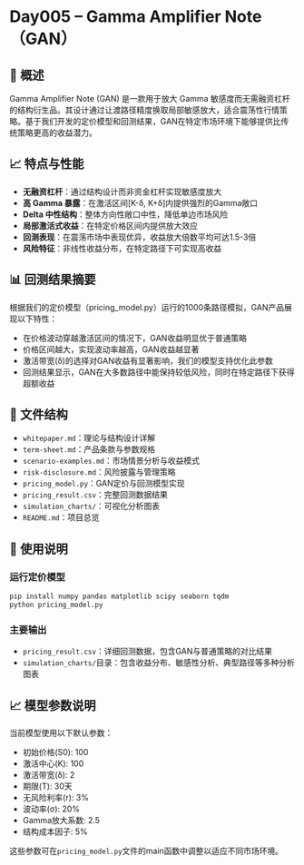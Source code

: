 # Day005 – Gamma Amplifier Note（GAN）

## 📌 概述
Gamma Amplifier Note (GAN) 是一款用于放大 Gamma 敏感度而无需融资杠杆的结构衍生品。其设计通过让渡路径精度换取局部敏感放大，适合震荡性行情策略。基于我们开发的定价模型和回测结果，GAN在特定市场环境下能够提供比传统策略更高的收益潜力。

## 📈 特点与性能
- **无融资杠杆**：通过结构设计而非资金杠杆实现敏感度放大
- **高 Gamma 暴露**：在激活区间[K-δ, K+δ]内提供强烈的Gamma敞口
- **Delta 中性结构**：整体方向性敞口中性，降低单边市场风险
- **局部激活式收益**：在特定价格区间内提供放大效应
- **回测表现**：在震荡市场中表现优异，收益放大倍数平均可达1.5-3倍
- **风险特征**：非线性收益分布，在特定路径下可实现高收益

## 📊 回测结果摘要
根据我们的定价模型（pricing_model.py）运行的1000条路径模拟，GAN产品展现以下特性：
- 在价格波动穿越激活区间的情况下，GAN收益明显优于普通策略
- 价格区间越大，实现波动率越高，GAN收益越显著
- 激活带宽(δ)的选择对GAN收益有显著影响，我们的模型支持优化此参数
- 回测结果显示，GAN在大多数路径中能保持较低风险，同时在特定路径下获得超额收益

## 📂 文件结构
- `whitepaper.md`：理论与结构设计详解
- `term-sheet.md`：产品条款与参数规格
- `scenario-examples.md`：市场情景分析与收益模式
- `risk-disclosure.md`：风险披露与管理策略
- `pricing_model.py`：GAN定价与回测模型实现
- `pricing_result.csv`：完整回测数据结果
- `simulation_charts/`：可视化分析图表
- `README.md`：项目总览

## 🔧 使用说明

### 运行定价模型
```bash
pip install numpy pandas matplotlib scipy seaborn tqdm
python pricing_model.py
```

### 主要输出
- `pricing_result.csv`：详细回测数据，包含GAN与普通策略的对比结果
- `simulation_charts/`目录：包含收益分布、敏感性分析、典型路径等多种分析图表

## 📈 模型参数说明
当前模型使用以下默认参数：
- 初始价格(S0): 100
- 激活中心(K): 100
- 激活带宽(δ): 2
- 期限(T): 30天
- 无风险利率(r): 3%
- 波动率(σ): 20%
- Gamma放大系数: 2.5
- 结构成本因子: 5%

这些参数可在`pricing_model.py`文件的main函数中调整以适应不同市场环境。
